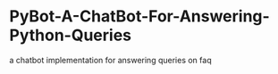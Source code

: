 # PyBot-A-ChatBot-For-Answering-Python-Queries

a chatbot implementation for answering queries on faq
